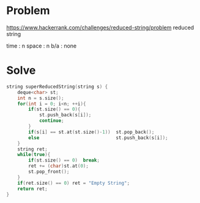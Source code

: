 # Problem
https://www.hackerrank.com/challenges/reduced-string/problem
reduced string

time : n
space : n
b/a : none

# Solve
```c++
string superReducedString(string s) {
    deque<char> st;
    int n = s.size();
    for(int i = 0; i<n; ++i){
        if(st.size() == 0){
            st.push_back(s[i]);
            continue;
        }
        if(s[i] == st.at(st.size()-1))  st.pop_back();
        else                            st.push_back(s[i]);
    }
    string ret;
    while(true){
        if(st.size() == 0)  break;
        ret += (char)st.at(0);
        st.pop_front();
    }
    if(ret.size() == 0) ret = "Empty String";
    return ret;
}
```
